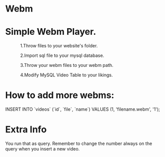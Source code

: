 # Webm
<h1>Simple Webm Player.</h1>

<ol>
<ul>1.Throw files to your website's folder.</ul>
<ul>2.Import sql file to your mysql database.</ul>
<ul>3.Throw your webm files to your webm path.</ul>
<ul>4.Modify MySQL Video Table to your likings.</ul>
</ol>


<h1>How to add more webms:</h1>
INSERT INTO `videos` (`id`, `file`, `name`) VALUES
(1, 'filename.webm', '1');

<h1>Extra Info</h1>
You run that as query.
Remember to change the number always on the query when you insert a new video.
